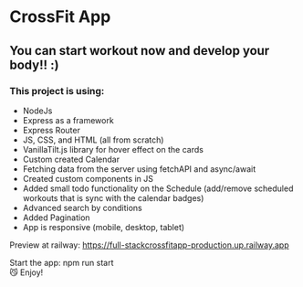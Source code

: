 # CrossFit App
## You can start workout now and develop your body!! :)


### This project is using:
- NodeJs
- Express as a framework
- Express Router
- JS, CSS, and HTML (all from scratch)
- VanillaTilt.js library for hover effect on the cards
- Custom created Calendar
- Fetching data from the server using fetchAPI and async/await 
- Created custom components in JS
- Added small todo functionality on the Schedule (add/remove scheduled workouts that is sync with the calendar badges)
- Advanced search by conditions
- Added Pagination
- App is responsive (mobile, desktop, tablet)

Preview at railway: https://full-stackcrossfitapp-production.up.railway.app

Start the app: npm run start  
😼 Enjoy!
